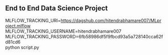 ## End to End Data Science Project

MLFLOW_TRACKING_URI=https://dagshub.com/hitendrabhamare007/MLproject.mlflow \
MLFLOW_TRACKING_USERNAME=hitendrabhamare007 \
MLFLOW_TRACKING_PASSWORD=6fb58986df5f9fbcd93a5a728140cca62fd81cd6 \
python script.py